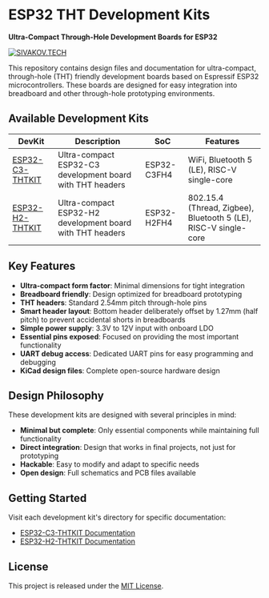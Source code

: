 # ESP32 THT Development Kits
**Ultra-Compact Through-Hole Development Boards for ESP32**

[![SIVAKOV.TECH](https://img.shields.io/badge/designed%20by-SIVAKOV.TECH-black)](https://sivakov.tech)

This repository contains design files and documentation for ultra-compact, through-hole (THT) friendly development boards based on Espressif ESP32 microcontrollers. These boards are designed for easy integration into breadboard and other through-hole prototyping environments.

## Available Development Kits

| DevKit | Description | SoC | Features |
|--------|-------------|-----|----------|
| [ESP32-C3-THTKIT](esp32-c3-thtkit/) | Ultra-compact ESP32-C3 development board with THT headers | ESP32-C3FH4 | WiFi, Bluetooth 5 (LE), RISC-V single-core |
| [ESP32-H2-THTKIT](esp32-h2-thtkit/) | Ultra-compact ESP32-H2 development board with THT headers | ESP32-H2FH4 | 802.15.4 (Thread, Zigbee), Bluetooth 5 (LE), RISC-V single-core |

## Key Features

- **Ultra-compact form factor**: Minimal dimensions for tight integration
- **Breadboard friendly**: Design optimized for breadboard prototyping
- **THT headers**: Standard 2.54mm pitch through-hole pins
- **Smart header layout**: Bottom header deliberately offset by 1.27mm (half pitch) to prevent accidental shorts in breadboards
- **Simple power supply**: 3.3V to 12V input with onboard LDO
- **Essential pins exposed**: Focused on providing the most important functionality
- **UART debug access**: Dedicated UART pins for easy programming and debugging
- **KiCad design files**: Complete open-source hardware design

## Design Philosophy

These development kits are designed with several principles in mind:
- **Minimal but complete**: Only essential components while maintaining full functionality
- **Direct integration**: Design that works in final projects, not just for prototyping
- **Hackable**: Easy to modify and adapt to specific needs
- **Open design**: Full schematics and PCB files available

## Getting Started

Visit each development kit's directory for specific documentation:

- [ESP32-C3-THTKIT Documentation](esp32-c3-thtkit/)
- [ESP32-H2-THTKIT Documentation](esp32-h2-thtkit/)

## License

This project is released under the [MIT License](LICENSE).